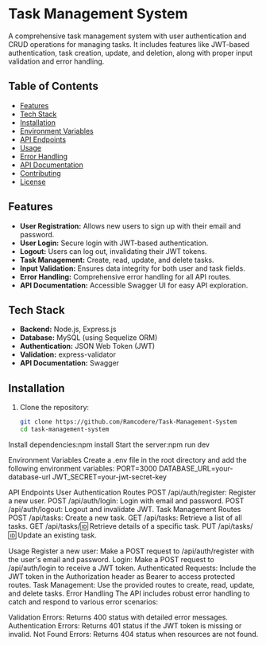 # Task Management System

A comprehensive task management system with user authentication and CRUD operations for managing tasks. It includes features like JWT-based authentication, task creation, update, and deletion, along with proper input validation and error handling.

## Table of Contents
- [Features](#features)
- [Tech Stack](#tech-stack)
- [Installation](#installation)
- [Environment Variables](#environment-variables)
- [API Endpoints](#api-endpoints)
- [Usage](#usage)
- [Error Handling](#error-handling)
- [API Documentation](#api-documentation)
- [Contributing](#contributing)
- [License](#license)

## Features
- **User Registration:** Allows new users to sign up with their email and password.
- **User Login:** Secure login with JWT-based authentication.
- **Logout:** Users can log out, invalidating their JWT tokens.
- **Task Management:** Create, read, update, and delete tasks.
- **Input Validation:** Ensures data integrity for both user and task fields.
- **Error Handling:** Comprehensive error handling for all API routes.
- **API Documentation:** Accessible Swagger UI for easy API exploration.

## Tech Stack
- **Backend:** Node.js, Express.js
- **Database:** MySQL (using Sequelize ORM)
- **Authentication:** JSON Web Token (JWT)
- **Validation:** express-validator
- **API Documentation:** Swagger

## Installation

1. Clone the repository:
   ```bash
   git clone https://github.com/Ramcodere/Task-Management-System
   cd task-management-system

Install dependencies:npm install
Start the server:npm run dev

Environment Variables
Create a .env file in the root directory and add the following environment variables:
PORT=3000
DATABASE_URL=your-database-url
JWT_SECRET=your-jwt-secret-key

API Endpoints
User Authentication Routes
POST /api/auth/register: Register a new user.
POST /api/auth/login: Login with email and password.
POST /api/auth/logout: Logout and invalidate JWT.
Task Management Routes
POST /api/tasks: Create a new task.
GET /api/tasks: Retrieve a list of all tasks.
GET /api/tasks/:id: Retrieve details of a specific task.
PUT /api/tasks/:id: Update an existing task.

Usage
Register a new user: Make a POST request to /api/auth/register with the user's email and password.
Login: Make a POST request to /api/auth/login to receive a JWT token.
Authenticated Requests: Include the JWT token in the Authorization header as Bearer <token> to access protected routes.
Task Management: Use the provided routes to create, read, update, and delete tasks.
Error Handling
The API includes robust error handling to catch and respond to various error scenarios:

Validation Errors: Returns 400 status with detailed error messages.
Authentication Errors: Returns 401 status if the JWT token is missing or invalid.
Not Found Errors: Returns 404 status when resources are not found.
